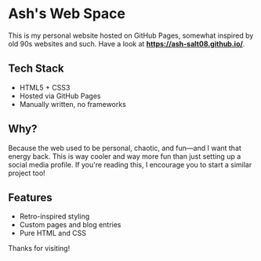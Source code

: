 # Ash's Web Space
This is my personal website hosted on GitHub Pages, somewhat inspired by old 90s websites and such.
Have a look at **https://ash-salt08.github.io/**.

## Tech Stack
- HTML5 + CSS3
- Hosted via GitHub Pages
- Manually written, no frameworks

## Why?
Because the web used to be personal, chaotic, and fun—and I want that energy back. This is way cooler and way more fun than just setting up a social media profile. If you're reading this, I encourage you to start a similar project too!

## Features
- Retro-inspired styling
- Custom pages and blog entries
- Pure HTML and CSS

Thanks for visiting!

